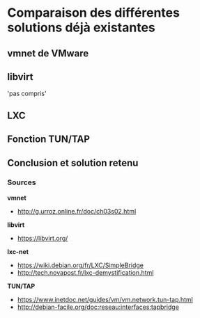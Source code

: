 # Comparaison des différentes solutions déjà existantes 

## vmnet de VMware


## libvirt
'pas compris'

## LXC


## Fonction TUN/TAP


## Conclusion et solution retenu


### Sources

**vmnet** 
- http://g.urroz.online.fr/doc/ch03s02.html

**libvirt**
- https://libvirt.org/

**lxc-net** 
- https://wiki.debian.org/fr/LXC/SimpleBridge 
- http://tech.novapost.fr/lxc-demystification.html

**TUN/TAP** 
- https://www.inetdoc.net/guides/vm/vm.network.tun-tap.html
- http://debian-facile.org/doc:reseau:interfaces:tapbridge

